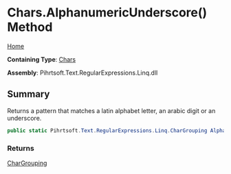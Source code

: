 # Chars\.AlphanumericUnderscore\(\) Method

[Home](../../../../../../README.md)

**Containing Type**: [Chars](../README.md)

**Assembly**: Pihrtsoft\.Text\.RegularExpressions\.Linq\.dll

## Summary

Returns a pattern that matches a latin alphabet letter, an arabic digit or an underscore\.

```csharp
public static Pihrtsoft.Text.RegularExpressions.Linq.CharGrouping AlphanumericUnderscore()
```

### Returns

[CharGrouping](../../CharGrouping/README.md)

